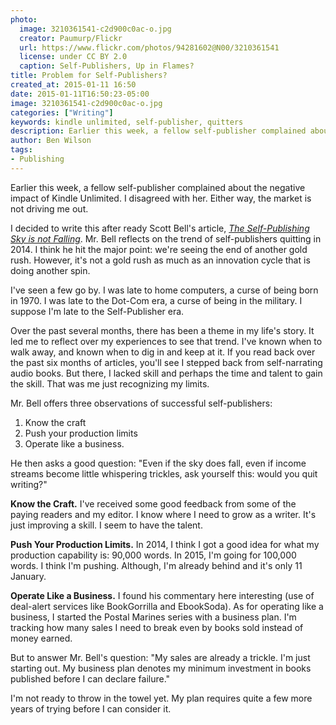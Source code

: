 ```yaml
---
photo:
  image: 3210361541-c2d900c0ac-o.jpg
  creator: Paumurp/Flickr
  url: https://www.flickr.com/photos/94281602@N00/3210361541
  license: under CC BY 2.0
  caption: Self-Publishers, Up in Flames?
title: Problem for Self-Publishers?
created_at: 2015-01-11 16:50
date: 2015-01-11T16:50:23-05:00
image: 3210361541-c2d900c0ac-o.jpg
categories: ["Writing"]
keywords: kindle unlimited, self-publisher, quitters
description: Earlier this week, a fellow self-publisher complained about the negative impact of Kindle Unlimited. I disagreed with her. Either way, the market is not driving me out.
author: Ben Wilson
tags:
- Publishing
---
```

Earlier this week, a fellow self-publisher complained about the negative impact of Kindle Unlimited. I disagreed with her. Either way, the market is not driving me out.

<!--more-->

I decided to write this after ready Scott Bell's article, *[The Self-Publishing Sky is not Falling](http://killzoneauthors.blogspot.com/2015/01/the-self-publishing-sky-is-not-falling.html)*. Mr. Bell reflects on the trend of self-publishers quitting in 2014. I think he hit the major point: we're seeing the end of another gold rush. However, it's not a gold rush as much as an innovation cycle that is doing another spin.

I've seen a few go by. I was late to home computers, a curse of being born in 1970. I was late to the Dot-Com era, a curse of being in the military. I suppose I'm late to the Self-Publisher era.

Over the past several months, there has been a theme in my life's story. It led me to reflect over my experiences to see that trend. I've known when to walk away, and known when to dig in and keep at it. If you read back over the past six months of articles, you'll see I stepped back from self-narrating audio books. But there, I lacked skill and perhaps the time and talent to gain the skill. That was me just recognizing my limits.

Mr. Bell offers three observations of successful self-publishers:

1. Know the craft
2. Push your production limits
3. Operate like a business.

He then asks a good question: "Even if the sky does fall, even if income streams become little whispering trickles, ask yourself this: would you quit writing?"

**Know the Craft.** I've received some good feedback from some of the paying readers and my editor. I know where I need to grow as a writer. It's just improving a skill. I seem to have the talent.

**Push Your Production Limits.** In 2014, I think I got a good idea for what my production capability is: 90,000 words. In 2015, I'm going for 100,000 words. I think I'm pushing. Although, I'm already behind and it's only 11 January.

**Operate Like a Business.** I found his commentary here interesting (use of deal-alert services like BookGorrilla and EbookSoda). As for operating like a business, I started the Postal Marines series with a business plan. I'm tracking how many sales I need to break even by books sold instead of money earned.

But to answer Mr. Bell's question: "My sales are already a trickle. I'm just starting out. My business plan denotes my minimum investment in books published before I can declare failure."

I'm not ready to throw in the towel yet. My plan requires quite a few more years of trying before I can consider it.
